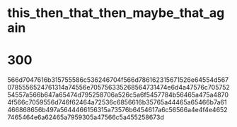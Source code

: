 # this_then_that_then_maybe_that_again
# 300

566d7047616b315755586c536246704f566d786162315671526e64554d5670785556524761314a74556e705756335268564731474e6d4a47576c70575254557a566b647a65474d795258706a526c5a6f5457784b56465a475a48704f566c7059556d746f62464a72536c6856616b35765a44465a65466b7a61466868656b497a5644466156315a73576b6454617a6c56566a4e4f4e46527465464e6a62465a7959305a47566c5a455258673d

